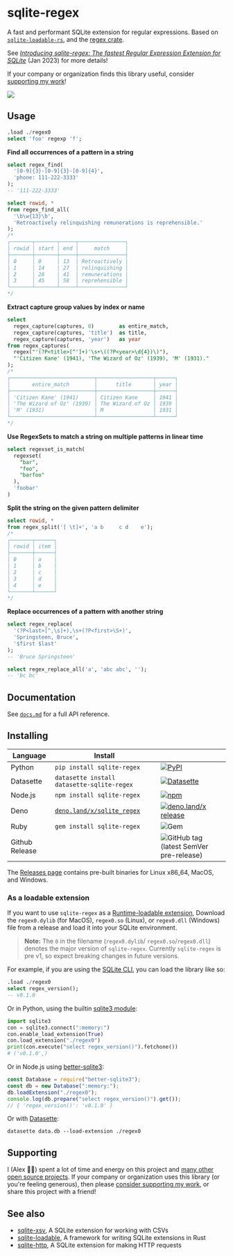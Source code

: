 # sqlite-regex

A fast and performant SQLite extension for regular expressions. Based on [`sqlite-loadable-rs`](https://github.com/asg017/sqlite-loadable-rs), and the [regex crate](https://crates.io/crates/regex).

See [_Introducing sqlite-regex: The fastest Regular Expression Extension for SQLite_](https://observablehq.com/@asg017/introducing-sqlite-regex) (Jan 2023) for more details!

If your company or organization finds this library useful, consider [supporting my work](#supporting)!

![](./benchmarks/dates.png)

## Usage

```sql
.load ./regex0
select 'foo' regexp 'f';

```

**Find all occurrences of a pattern in a string**

```sql
select regex_find(
  '[0-9]{3}-[0-9]{3}-[0-9]{4}',
  'phone: 111-222-3333'
);
-- '111-222-3333'

select rowid, *
from regex_find_all(
  '\b\w{13}\b',
  'Retroactively relinquishing remunerations is reprehensible.'
);
/*
┌───────┬───────┬─────┬───────────────┐
│ rowid │ start │ end │     match     │
├───────┼───────┼─────┼───────────────┤
│ 0     │ 0     │ 13  │ Retroactively │
│ 1     │ 14    │ 27  │ relinquishing │
│ 2     │ 28    │ 41  │ remunerations │
│ 3     │ 45    │ 58  │ reprehensible │
└───────┴───────┴─────┴───────────────┘
*/
```

**Extract capture group values by index or name**

```sql
select
  regex_capture(captures, 0)        as entire_match,
  regex_capture(captures, 'title')  as title,
  regex_capture(captures, 'year')   as year
from regex_captures(
  regex("'(?P<title>[^']+)'\s+\((?P<year>\d{4})\)"),
  "'Citizen Kane' (1941), 'The Wizard of Oz' (1939), 'M' (1931)."
);
/*
┌───────────────────────────┬──────────────────┬──────┐
│       entire_match        │      title       │ year │
├───────────────────────────┼──────────────────┼──────┤
│ 'Citizen Kane' (1941)     │ Citizen Kane     │ 1941 │
│ 'The Wizard of Oz' (1939) │ The Wizard of Oz │ 1939 │
│ 'M' (1931)                │ M                │ 1931 │
└───────────────────────────┴──────────────────┴──────┘
*/
```

**Use RegexSets to match a string on multiple patterns in linear time**

```sql
select regexset_is_match(
  regexset(
    "bar",
    "foo",
    "barfoo"
  ),
  'foobar'
)
```

**Split the string on the given pattern delimiter**

```sql
select rowid, *
from regex_split('[ \t]+', 'a b     c d    e');
/*
┌───────┬──────┐
│ rowid │ item │
├───────┼──────┤
│ 0     │ a    │
│ 1     │ b    │
│ 2     │ c    │
│ 3     │ d    │
│ 4     │ e    │
└───────┴──────┘
*/
```

**Replace occurrences of a pattern with another string**

```sql
select regex_replace(
  '(?P<last>[^,\s]+),\s+(?P<first>\S+)',
  'Springsteen, Bruce',
  '$first $last'
);
-- 'Bruce Springsteen'

select regex_replace_all('a', 'abc abc', '');
-- 'bc bc'
```

## Documentation

See [`docs.md`](./docs.md) for a full API reference.

## Installing

| Language       | Install                                                        |                                                                                                                                                                                               |
| -------------- | -------------------------------------------------------------- | --------------------------------------------------------------------------------------------------------------------------------------------------------------------------------------------- |
| Python         | `pip install sqlite-regex`                                     | [![PyPI](https://img.shields.io/pypi/v/sqlite-regex.svg?color=blue&logo=python&logoColor=white)](https://pypi.org/project/sqlite-regex/)                                                      |
| Datasette      | `datasette install datasette-sqlite-regex`                     | [![Datasette](https://img.shields.io/pypi/v/datasette-sqlite-regex.svg?color=B6B6D9&label=Datasette+plugin&logoColor=white&logo=python)](https://datasette.io/plugins/datasette-sqlite-regex) |
| Node.js        | `npm install sqlite-regex`                                     | [![npm](https://img.shields.io/npm/v/sqlite-regex.svg?color=green&logo=nodedotjs&logoColor=white)](https://www.npmjs.com/package/sqlite-regex)                                                |
| Deno           | [`deno.land/x/sqlite_regex`](https://deno.land/x/sqlite_regex) | [![deno.land/x release](https://img.shields.io/github/v/release/asg017/sqlite-regex?color=fef8d2&include_prereleases&label=deno.land%2Fx&logo=deno)](https://deno.land/x/sqlite_regex)        |
| Ruby           | `gem install sqlite-regex`                                     | ![Gem](https://img.shields.io/gem/v/sqlite-regex?color=red&logo=rubygems&logoColor=white)                                                                                                     |
| Github Release |                                                                | ![GitHub tag (latest SemVer pre-release)](https://img.shields.io/github/v/tag/asg017/sqlite-regex?color=lightgrey&include_prereleases&label=Github+release&logo=github)                       |

<!--
| Elixir         | [`hex.pm/packages/sqlite_regex`](https://hex.pm/packages/sqlite_regex) | [![Hex.pm](https://img.shields.io/hexpm/v/sqlite_regex?color=purple&logo=elixir)](https://hex.pm/packages/sqlite_regex)                                                                       |
| Go             | `go get -u github.com/asg017/sqlite-regex/bindings/go`               | [![Go Reference](https://pkg.go.dev/badge/github.com/asg017/sqlite-regex/bindings/go.svg)](https://pkg.go.dev/github.com/asg017/sqlite-regex/bindings/go)                                     |
| Rust           | `cargo add sqlite-regex`                                             | [![Crates.io](https://img.shields.io/crates/v/sqlite-regex?logo=rust)](https://crates.io/crates/sqlite-regex)                                                                                 |
-->

The [Releases page](https://github.com/asg017/sqlite-regex/releases) contains pre-built binaries for Linux x86_64, MacOS, and Windows.

### As a loadable extension

If you want to use `sqlite-regex` as a [Runtime-loadable extension](https://www.sqlite.org/loadext.html), Download the `regex0.dylib` (for MacOS), `regex0.so` (Linux), or `regex0.dll` (Windows) file from a release and load it into your SQLite environment.

> **Note:**
> The `0` in the filename (`regex0.dylib`/ `regex0.so`/`regex0.dll`) denotes the major version of `sqlite-regex`. Currently `sqlite-regex` is pre v1, so expect breaking changes in future versions.

For example, if you are using the [SQLite CLI](https://www.sqlite.org/cli.html), you can load the library like so:

```sql
.load ./regex0
select regex_version();
-- v0.1.0
```

Or in Python, using the builtin [sqlite3 module](https://docs.python.org/3/library/sqlite3.html):

```python
import sqlite3
con = sqlite3.connect(":memory:")
con.enable_load_extension(True)
con.load_extension("./regex0")
print(con.execute("select regex_version()").fetchone())
# ('v0.1.0',)
```

Or in Node.js using [better-sqlite3](https://github.com/WiseLibs/better-sqlite3):

```javascript
const Database = require("better-sqlite3");
const db = new Database(":memory:");
db.loadExtension("./regex0");
console.log(db.prepare("select regex_version()").get());
// { 'regex_version()': 'v0.1.0' }
```

Or with [Datasette](https://datasette.io/):

```
datasette data.db --load-extension ./regex0
```

## Supporting

I (Alex 👋🏼) spent a lot of time and energy on this project and [many other open source projects](https://github.com/asg017?tab=repositories&q=&type=&language=&sort=stargazers). If your company or organization uses this library (or you're feeling generous), then please [consider supporting my work](https://alexgarcia.regex/work.html), or share this project with a friend!

## See also

- [sqlite-xsv](https://github.com/asg017/sqlite-xsv), A SQLite extension for working with CSVs
- [sqlite-loadable](https://github.com/asg017/sqlite-loadable-rs), A framework for writing SQLite extensions in Rust
- [sqlite-http](https://github.com/asg017/sqlite-http), A SQLite extension for making HTTP requests
